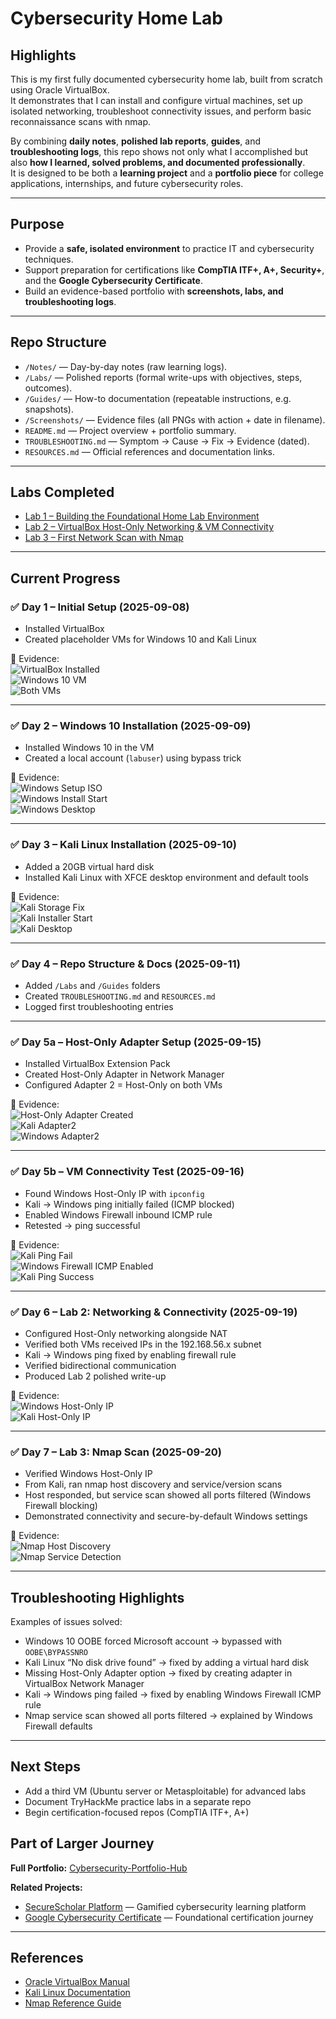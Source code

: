 # Cybersecurity Home Lab

## Highlights
This is my first fully documented cybersecurity home lab, built from scratch using Oracle VirtualBox.  
It demonstrates that I can install and configure virtual machines, set up isolated networking, troubleshoot connectivity issues, and perform basic reconnaissance scans with nmap.  

By combining **daily notes**, **polished lab reports**, **guides**, and **troubleshooting logs**, this repo shows not only what I accomplished but also **how I learned, solved problems, and documented professionally**.  
It is designed to be both a **learning project** and a **portfolio piece** for college applications, internships, and future cybersecurity roles.  

---

## Purpose
- Provide a **safe, isolated environment** to practice IT and cybersecurity techniques.  
- Support preparation for certifications like **CompTIA ITF+, A+, Security+**, and the **Google Cybersecurity Certificate**.  
- Build an evidence-based portfolio with **screenshots, labs, and troubleshooting logs**.  

---

## Repo Structure
- `/Notes/` — Day-by-day notes (raw learning logs).  
- `/Labs/` — Polished reports (formal write-ups with objectives, steps, outcomes).  
- `/Guides/` — How-to documentation (repeatable instructions, e.g. snapshots).  
- `/Screenshots/` — Evidence files (all PNGs with action + date in filename).  
- `README.md` — Project overview + portfolio summary.  
- `TROUBLESHOOTING.md` — Symptom → Cause → Fix → Evidence (dated).  
- `RESOURCES.md` — Official references and documentation links.  

---

## Labs Completed
- [Lab 1 – Building the Foundational Home Lab Environment](Labs/Lab_1_Foundation.md)  
- [Lab 2 – VirtualBox Host-Only Networking & VM Connectivity](Labs/Lab_2_Network_Config.md)  
- [Lab 3 – First Network Scan with Nmap](Labs/Lab_3_Nmap_Scan.md)  

---

## Current Progress

### ✅ Day 1 – Initial Setup (2025-09-08)
- Installed VirtualBox  
- Created placeholder VMs for Windows 10 and Kali Linux  

📸 Evidence:  
![VirtualBox Installed](Screenshots/VirtualBox_7.2_Installed_2025-09-08.png)  
![Windows 10 VM](Screenshots/Windows10_VM_Created_2025-09-08.png)  
![Both VMs](Screenshots/Placeholder_VMs_2025-09-08.png)  

---

### ✅ Day 2 – Windows 10 Installation (2025-09-09)
- Installed Windows 10 in the VM  
- Created a local account (`labuser`) using bypass trick  

📸 Evidence:  
![Windows Setup ISO](Screenshots/Win10_VM_ISO_Mounted_2025-09-09.png)  
![Windows Install Start](Screenshots/Win10_Install_Start_2025-09-09.png)  
![Windows Desktop](Screenshots/Win10_Installed_Desktop_2025-09-09.png)  

---

### ✅ Day 3 – Kali Linux Installation (2025-09-10)
- Added a 20GB virtual hard disk  
- Installed Kali Linux with XFCE desktop environment and default tools  

📸 Evidence:  
![Kali Storage Fix](Screenshots/Kali_VM_Storage_Fix_2025-09-10.png)  
![Kali Installer Start](Screenshots/Kali_Install_Start_2025-09-10.png)  
![Kali Desktop](Screenshots/Kali_Installed_Desktop_2025-09-10.png)  

---

### ✅ Day 4 – Repo Structure & Docs (2025-09-11)
- Added `/Labs` and `/Guides` folders  
- Created `TROUBLESHOOTING.md` and `RESOURCES.md`  
- Logged first troubleshooting entries  

---

### ✅ Day 5a – Host-Only Adapter Setup (2025-09-15)
- Installed VirtualBox Extension Pack  
- Created Host-Only Adapter in Network Manager  
- Configured Adapter 2 = Host-Only on both VMs  

📸 Evidence:  
![Host-Only Adapter Created](Screenshots/Host_Only_Adapter_Created_2025-09-15.png)  
![Kali Adapter2](Screenshots/Kali_VM_Adapter2_HostOnly_2025-09-15.png)  
![Windows Adapter2](Screenshots/Windows_VM_Adapter2_HostOnly_2025-09-15.png)  

---

### ✅ Day 5b – VM Connectivity Test (2025-09-16)
- Found Windows Host-Only IP with `ipconfig`  
- Kali → Windows ping initially failed (ICMP blocked)  
- Enabled Windows Firewall inbound ICMP rule  
- Retested → ping successful  

📸 Evidence:  
![Kali Ping Fail](Screenshots/Kali_Ping_Windows_Fail_2025-09-16.png)  
![Windows Firewall ICMP Enabled](Screenshots/Windows_Firewall_ICMP_Enable_2025-09-16.png)  
![Kali Ping Success](Screenshots/Kali_Ping_Windows_Success_2025-09-16.png)  

---

### ✅ Day 6 – Lab 2: Networking & Connectivity (2025-09-19)
- Configured Host-Only networking alongside NAT  
- Verified both VMs received IPs in the 192.168.56.x subnet  
- Kali → Windows ping fixed by enabling firewall rule  
- Verified bidirectional communication  
- Produced Lab 2 polished write-up  

📸 Evidence:  
![Windows Host-Only IP](Screenshots/Windows_VM_HostOnly_IP_2025-09-16.png)  
![Kali Host-Only IP](Screenshots/Kali_VM_HostOnly_IP_2025-09-16.png)  

---

### ✅ Day 7 – Lab 3: Nmap Scan (2025-09-20)
- Verified Windows Host-Only IP  
- From Kali, ran nmap host discovery and service/version scans  
- Host responded, but service scan showed all ports filtered (Windows Firewall blocking)  
- Demonstrated connectivity and secure-by-default Windows settings  

📸 Evidence:  
![Nmap Host Discovery](Screenshots/Kali_Nmap_HostDiscovery_2025-09-20.png)  
![Nmap Service Detection](Screenshots/Kali_Nmap_ServiceScan_2025-09-20.png)  

---

## Troubleshooting Highlights
Examples of issues solved:  
- Windows 10 OOBE forced Microsoft account → bypassed with `OOBE\BYPASSNRO`  
- Kali Linux “No disk drive found” → fixed by adding a virtual hard disk  
- Missing Host-Only Adapter option → fixed by creating adapter in VirtualBox Network Manager  
- Kali → Windows ping failed → fixed by enabling Windows Firewall ICMP rule  
- Nmap service scan showed all ports filtered → explained by Windows Firewall defaults  

---

## Next Steps
- Add a third VM (Ubuntu server or Metasploitable) for advanced labs  
- Document TryHackMe practice labs in a separate repo  
- Begin certification-focused repos (CompTIA ITF+, A+)  

## Part of Larger Journey

**Full Portfolio:** [Cybersecurity-Portfolio-Hub](https://github.com/AaravArora3835/Cybersecurity-Portfolio-Hub)

**Related Projects:**
- [SecureScholar Platform](https://github.com/AaravArora3835/SecureScholar-Platform) — Gamified cybersecurity learning platform  
- [Google Cybersecurity Certificate](https://github.com/AaravArora3835/Google-Cybersecurity-Certificate) — Foundational certification journey  

---

## References
- [Oracle VirtualBox Manual](https://www.virtualbox.org/manual/)  
- [Kali Linux Documentation](https://www.kali.org/docs/)  
- [Nmap Reference Guide](https://nmap.org/book/man.html)  
